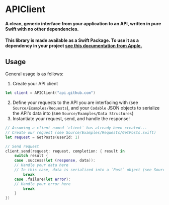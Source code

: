 # APIClient

#### A clean, generic interface from your application to an API, written in pure Swift with no other dependencies.

#### This library is made available as a Swift Package. To use it as a dependency in your project [see this documentation from Apple.](https://developer.apple.com/documentation/xcode/adding_package_dependencies_to_your_app)

## Usage

General usage is as follows:
1. Create your API client
```swift
let client = APIClient("api.github.com")
```
2. Define your requests to the API you are interfacing with (see `Source/Examples/Requests`), and your `Codable` JSON objects to serialize the API's data into (see `Source/Examples/Data Structures`)
3. Instantiate your request, send, and handle the response!
```swift
// Assuming a client named `client` has already been created...
// Create our request (see Source/Examples/Requests/GetPosts.swift)
let request = GetPosts(userId: 1)

// Send request
client.send(request: request, completion: { result in
    switch result {
    case .success(let (response, data)):
    // Handle your data here
    // In this case, data is serialized into a `Post` object (see Source/Examples/Data Structures/Post.swift)
        break
    case .failure(let error):
    // Handle your error here
        break
    }
})
```
